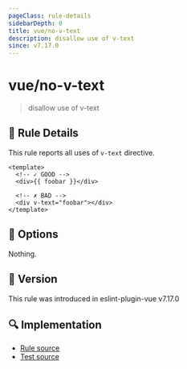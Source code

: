```yaml
---
pageClass: rule-details
sidebarDepth: 0
title: vue/no-v-text
description: disallow use of v-text
since: v7.17.0
---
```

# vue/no-v-text

<!-- end auto-generated rule header -->

> disallow use of v-text

## :book: Rule Details

This rule reports all uses of `v-text` directive.

<eslint-code-block :rules="{'vue/no-v-text': ['error']}">

```vue
<template>
  <!-- ✓ GOOD -->
  <div>{{ foobar }}</div>

  <!-- ✗ BAD -->
  <div v-text="foobar"></div>
</template>
```

</eslint-code-block>

## :wrench: Options

Nothing.

## :rocket: Version

This rule was introduced in eslint-plugin-vue v7.17.0

## :mag: Implementation

- [Rule source](https://github.com/vuejs/eslint-plugin-vue/blob/master/lib/rules/no-v-text.js)
- [Test source](https://github.com/vuejs/eslint-plugin-vue/blob/master/tests/lib/rules/no-v-text.js)
